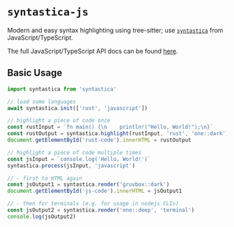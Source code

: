 # `syntastica-js`

Modern and easy syntax highlighting using tree-sitter; use
[`syntastica`](https://crates.io/crates/syntastica) from JavaScript/TypeScript.

The full JavaScript/TypeScript API docs can be found
[here](https://rubixdev.github.io/syntastica/js/).

## Basic Usage

```ts
import syntastica from 'syntastica'

// load some languages
await syntastica.init(['rust', 'javascript'])

// highlight a piece of code once
const rustInput = `fn main() {\n    println!("Hello, World!");\n}`
const rustOutput = syntastica.highlight(rustInput, 'rust', 'one::dark')
document.getElementById('rust-code').innerHTML = rustOutput

// highlight a piece of code multiple times
const jsInput = `console.log('Hello, World!')`
syntastica.process(jsInput, 'javascript')

// - first to HTML again
const jsOutput1 = syntastica.render('gruvbox::dark')
document.getElementById('js-code').innerHTML = jsOutput1

// - then for terminals (e.g. for usage in nodejs CLIs)
const jsOutput2 = syntastica.render('one::deep', 'terminal')
console.log(jsOutput2)
```
